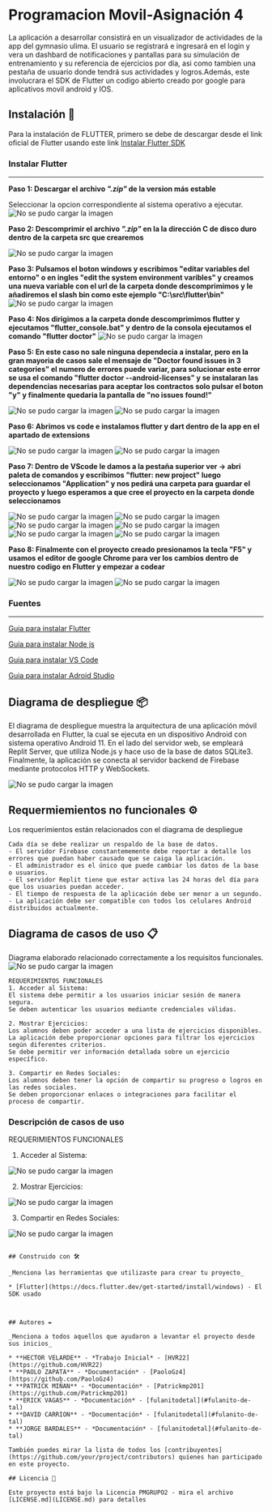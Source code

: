 # Programacion Movil-Asignación 4

La aplicación a desarrollar consistirá en un visualizador de actividades de la app del gymnasio ulima. El usuario se registrará e ingresará en el login y vera un dashbard de notificaciones y pantallas para su simulación de entrenamiento y su referencia de ejercicios por día, asi como tambien una pestaña de usuario donde tendrá sus actividades y logros.Además, este involucrara el SDK de Flutter un codigo abierto creado por google para aplicativos movil android y IOS.

## Instalación 🔧

Para la instalación de FLUTTER, primero se debe de descargar desde el link oficial de Flutter usando este link [Instalar Flutter SDK](https://docs.flutter.dev/get-started/install/windows)

### Instalar Flutter 
---

**Paso 1: Descargar el archivo _".zip"_ de la version más estable**

Seleccionar la opcion correspondiente al sistema operativo a ejecutar.
![No se pudo cargar la imagen](src/images/paso1.png)

**Paso 2: Descomprimir el archivo _".zip"_ en la la dirección C de disco duro dentro de la carpeta src que crearemos**

![No se pudo cargar la imagen](src/images/paso2.png)

**Paso 3: Pulsamos el boton windows y escribimos "editar variables del entorno" o en ingles "edit the system environment varibles" y creamos una nueva variable con el url de la carpeta donde descomprimimos y le añadiremos el slash bin como este ejemplo "C:\src\flutter\bin"**
![No se pudo cargar la imagen](src/images/paso4.png)

**Paso 4: Nos dirigimos a la carpeta donde descomprimimos flutter y ejecutamos "flutter_console.bat" y dentro de la consola ejecutamos el comando "flutter doctor"**
![No se pudo cargar la imagen](src/images/paso5.png)

**Paso 5: En este caso no sale ninguna dependecia a instalar, pero en la gran mayoria de casos sale el mensaje de "Doctor found issues in 3 categories" el numero de errores puede variar, para solucionar este error se usa el comando "flutter doctor --android-licenses" y se instalaran las dependencias necesarias para aceptar los contractos solo pulsar el boton "y" y finalmente quedaria la pantalla de "no issues found!"**

![No se pudo cargar la imagen](src/images/paso6_1.png)
![No se pudo cargar la imagen](src/images/paso6.png)

**Paso 6: Abrimos vs code e instalamos flutter y dart dentro de la app en el apartado de extensions**

![No se pudo cargar la imagen](src/images/dart_installer.png)
![No se pudo cargar la imagen](src/images/flutter_isntaller.png)

**Paso 7: Dentro de VScode le damos a la pestaña superior ver → abri paleta de comandos y escribimos "flutter: new project" luego seleccionamos "Application" y nos pedirá una carpeta para guardar el proyecto y luego esperamos a que cree el proyecto en la carpeta donde seleccionamos**

![No se pudo cargar la imagen](src/images/flutter_app0.png)
![No se pudo cargar la imagen](src/images/flutter_app1.png)
![No se pudo cargar la imagen](src/images/flutter_app2.png)
![No se pudo cargar la imagen](src/images/flutter_app3.png)
![No se pudo cargar la imagen](src/images/flutter_app4.png)
![No se pudo cargar la imagen](src/images/flutter_app5.png)

**Paso 8: Finalmente con el proyecto creado presionamos la tecla "F5" y usamos el editor de google Chrome para ver los cambios dentro de nuestro codigo en Flutter y empezar a codear**

![No se pudo cargar la imagen](src/images/flutter_app6.png)
![No se pudo cargar la imagen](src/images/flutter_app7.png)


### Fuentes
---
[Guia para instalar Flutter](https://www.digitaldot.es/crear-app-ionic-visual-studio-code/)

[Guia para instalar Node js](https://codigofacilito.com/articulos/instalar-nodejs-windows)

[Guia para instalar VS Code](https://code.visualstudio.com/)

[Guia para instalar Adroid Studio](https://developer.android.com/studio?gclid=Cj0KCQiApOyqBhDlARIsAGfnyMqJ557kYEHhNJFoSlQ2vWjPXoi7R_2eHpgfhfrdTPRC2df-Jcv9CT0aAoMIEALw_wcB&gclsrc=aw.ds)


## Diagrama de despliegue 📦
El diagrama de despliegue muestra la arquitectura de una aplicación móvil desarrollada en Flutter, la cual se ejecuta en un dispositivo Android con sistema operativo Android 11. En el lado del servidor web, se empleará Replit Server, que utiliza Node.js y hace uso de la base de datos SQLite3. Finalmente, la aplicación se conecta al servidor backend de Firebase mediante protocolos HTTP y WebSockets.

![No se pudo cargar la imagen](src/images/despliegue.png)



## Requermiemientos no funcionales ⚙️

Los requerimientos están relacionados con el diagrama de despliegue

```
Cada día se debe realizar un respaldo de la base de datos.
- El servidor Firebase constantememente debe reportar a detalle los errores que puedan haber causado que se caiga la aplicación.
- El administrador es el único que puede cambiar los datos de la base o usuarios.
- El servidor Replit tiene que estar activa las 24 horas del día para que los usuarios puedan acceder.
- El tiempo de respuesta de la aplicación debe ser menor a un segundo.
- La aplicación debe ser compatible con todos los celulares Android distribuidos actualmente.
```
## Diagrama de casos de uso 📋

Diagrama elaborado relacionado correctamente a los requisitos funcionales.
![No se pudo cargar la imagen](src/images/Diagrama%20en%20blanco%20-%20CASOS%20DE%20USO.jpeg)


```
REQUERIMIENTOS FUNCIONALES
1. Acceder al Sistema:
El sistema debe permitir a los usuarios iniciar sesión de manera segura.
Se deben autenticar los usuarios mediante credenciales válidas.

2. Mostrar Ejercicios:
Los alumnos deben poder acceder a una lista de ejercicios disponibles.
La aplicación debe proporcionar opciones para filtrar los ejercicios según diferentes criterios.
Se debe permitir ver información detallada sobre un ejercicio específico.

3. Compartir en Redes Sociales:
Los alumnos deben tener la opción de compartir su progreso o logros en las redes sociales.
Se deben proporcionar enlaces o integraciones para facilitar el proceso de compartir.

```

### Descripción de casos de uso 

REQUERIMIENTOS FUNCIONALES
1. Acceder al Sistema:

![No se pudo cargar la imagen](src/images/1.png)

2. Mostrar Ejercicios:

![No se pudo cargar la imagen](src/images/4.png)

3. Compartir en Redes Sociales:

![No se pudo cargar la imagen](src/images/5.png)



```

## Construido con 🛠️

_Menciona las herramientas que utilizaste para crear tu proyecto_

* [Flutter](https://docs.flutter.dev/get-started/install/windows) - El SDK usado



## Autores ✒️

_Menciona a todos aquellos que ayudaron a levantar el proyecto desde sus inicios_

* **HECTOR VELARDE** - *Trabajo Inicial* - [HVR22](https://github.com/HVR22)
* **PAOLO ZAPATA** - *Documentación* - [PaoloGz4](https://github.com/PaoloGz4)
* **PATRICK MIÑAN** - *Documentación* - [Patrickmp201](https://github.com/Patrickmp201)
* **ERICK VAGAS** - *Documentación* - [fulanitodetal](#fulanito-de-tal)
* **DAVID CARRION** - *Documentación* - [fulanitodetal](#fulanito-de-tal)
* **JORGE BARDALES** - *Documentación* - [fulanitodetal](#fulanito-de-tal)

También puedes mirar la lista de todos los [contribuyentes](https://github.com/your/project/contributors) quíenes han participado en este proyecto. 

## Licencia 📄

Este proyecto está bajo la Licencia PMGRUPO2 - mira el archivo [LICENSE.md](LICENSE.md) para detalles